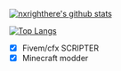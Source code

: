 [![nxrighthere's github stats](https://github-readme-stats.vercel.app/api?username=Dreaming-Codes&theme=default&show_icons=true&count_private=true&include_all_commits=true&custom_title=Dreaming-Codes%20statistics)](https://github.com/Dreaming-Codes)

[![Top Langs](https://github-readme-stats.vercel.app/api/top-langs/?username=Dreaming-Codes&layout=compact&theme=default&hide=cmake,makefile)](https://github.com/Dreaming-Codes)

- [x] Fivem/cfx SCRIPTER
- [x] Minecraft modder
